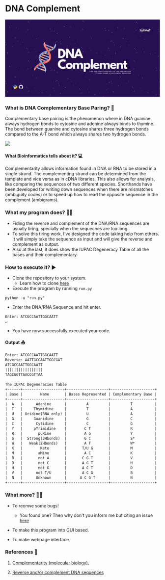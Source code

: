 # DNA Complement

<img src="https://github.com/saswatsamal/DNA-Complement/blob/main/img/DNA%20Complement.png">

<h3> What is DNA Complementary Base Paring? 🧬 </h3>

<p>Complementary base pairing is the phenomenon where in DNA guanine always hydrogen bonds to cytosine and adenine always binds to thymine.
The bond between guanine and cytosine shares three hydrogen bonds compared to the A-T bond which always shares two hydrogen bonds.</p>

<img src="https://upload.wikimedia.org/wikipedia/commons/thumb/1/1a/Complementarity_%28DNA%29.png/250px-Complementarity_%28DNA%29.png">

<h4> What Bioinformatics tells about it? 💻 </h4>

<p>Complementarity allows information found in DNA or RNA to be stored in a single strand. The complementing strand can be determined from the template and vice versa as in cDNA libraries. This also allows for analysis, like comparing the sequences of two different species. Shorthands have been developed for writing down sequences when there are mismatches (ambiguity codes) or to speed up how to read the opposite sequence in the complement (ambigrams).</p>


<h3> What my program does? 👩‍💻</h3>

- Fiding the reverse and complement of the DNA/RNA sequences are usually tiring, specially when the sequecnes are too long.
- To solve this tiring work, I've designed the code taking help from others. It will simply take the sequence as input and will give the reverse and complement as output.
- Also at the last, it does show the IUPAC Degeneracy Table of all the bases and their complementary.



<h3> How to execute it? ▶</h3>

- Clone the repository to your system.
  - Learn how to clone [here](https://docs.github.com/en/free-pro-team@latest/github/creating-cloning-and-archiving-repositories/cloning-a-repository)
- Execute the program by running `run.py`

```
python -u "run.py"
```

- Enter the DNA/RNA Sequence and hit enter.

```
Enter: ATCGCCAATTGGCAATT
↵
```

- You have now successfully executed your code.

<h4> Output 📤</h4>

```
Enter: ATCGCCAATTGGCAATT
Reverse: AATTGCCAATTGGCGAT
ATCGCCAATTGGCAATT
|||||||||||||||||
TAGCGGTTAACCGTTAA

The IUPAC Degeneracies Table
+------+-------------------+-------------------+--------------------+
| Base |        Name       | Bases Represented | Complementary Base |
+------+-------------------+-------------------+--------------------+
|  A   |      Adenine      |         A         |         T          |
|  T   |     Thymidine     |         T         |         A          |
|  U   | Uridine(RNA only) |         U         |         A          |
|  G   |     Guanidine     |         G         |         C          |
|  C   |      Cytidine     |         C         |         G          |
|  Y   |     pYrimidine    |        C T        |         R          |
|  R   |       puRine      |        A G        |         Y          |
|  S   |  Strong(3Hbonds)  |        G C        |         S*         |
|  W   |   Weak(2Hbonds)   |        A T        |         W*         |
|  K   |        Keto       |       T/U G       |         M          |
|  M   |       aMino       |        A C        |         K          |
|  B   |       not A       |       C G T       |         V          |
|  D   |       not C       |       A G T       |         H          |
|  H   |       not G       |       A C T       |         D          |
|  V   |      not T/U      |       A C G       |         B          |
|  N   |      Unknown      |      A C G T      |         N          |
+------+-------------------+-------------------+--------------------+
```
<h3> What more? 🤔💭</h3>

- To reomve some bugs!
  - You found one? Then why don't you inform me but citing an issue [here](https://github.com/saswatsamal/DNA-Complement/issues/new?assignees=&labels=&template=other-issue.md&title=)

- To make this program into GUI based.

- To make webpage interface.

<h3> References 🔗</h3>

1. [Complementarity (molecular biology).](https://en.wikipedia.org/wiki/Complementarity_(molecular_biology))

2. [Reverse and/or complement DNA sequences](http://arep.med.harvard.edu/labgc/adnan/projects/Utilities/revcomp.html)

